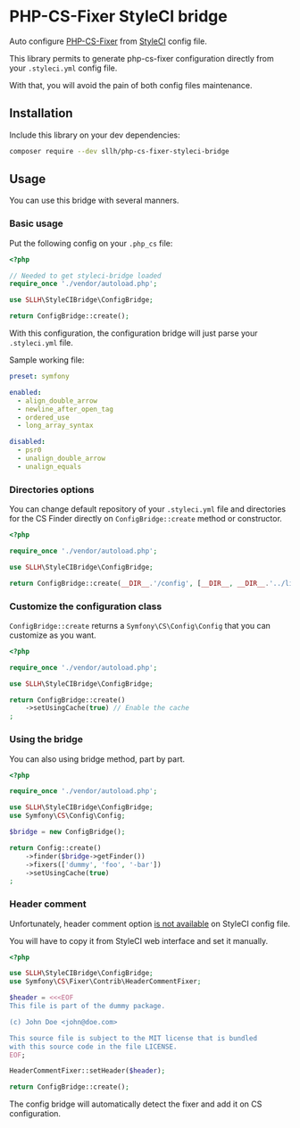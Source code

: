 # PHP-CS-Fixer StyleCI bridge

Auto configure [PHP-CS-Fixer](http://cs.sensiolabs.org/) from [StyleCI](https://styleci.io/) config file.

This library permits to generate php-cs-fixer configuration directly from your `.styleci.yml` config file.

With that, you will avoid the pain of both config files maintenance.

## Installation

Include this library on your dev dependencies:

```bash
composer require --dev sllh/php-cs-fixer-styleci-bridge
```

## Usage

You can use this bridge with several manners.

### Basic usage

Put the following config on your `.php_cs` file:
 
```php
<?php

// Needed to get styleci-bridge loaded
require_once './vendor/autoload.php';

use SLLH\StyleCIBridge\ConfigBridge;

return ConfigBridge::create();
```

With this configuration, the configuration bridge will just parse your `.styleci.yml` file.

Sample working file:

```yaml
preset: symfony

enabled:
  - align_double_arrow
  - newline_after_open_tag
  - ordered_use
  - long_array_syntax

disabled:
  - psr0
  - unalign_double_arrow
  - unalign_equals
```

### Directories options

You can change default repository of your `.styleci.yml` file and directories for the CS Finder directly on `ConfigBridge::create` method or constructor.

```php
<?php

require_once './vendor/autoload.php';

use SLLH\StyleCIBridge\ConfigBridge;

return ConfigBridge::create(__DIR__.'/config', [__DIR__, __DIR__.'../lib']);
```

### Customize the configuration class

`ConfigBridge::create` returns a `Symfony\CS\Config\Config` that you can customize as you want.

```php
<?php

require_once './vendor/autoload.php';

use SLLH\StyleCIBridge\ConfigBridge;

return ConfigBridge::create()
    ->setUsingCache(true) // Enable the cache
;
```

### Using the bridge

You can also using bridge method, part by part.

```php
<?php

require_once './vendor/autoload.php';

use SLLH\StyleCIBridge\ConfigBridge;
use Symfony\CS\Config\Config;

$bridge = new ConfigBridge();

return Config::create()
    ->finder($bridge->getFinder())
    ->fixers(['dummy', 'foo', '-bar'])
    ->setUsingCache(true)
;
```

### Header comment

Unfortunately, header comment option [is not available](https://twitter.com/soullivaneuh/status/644795113399582720) on StyleCI config file.
 
You will have to copy it from StyleCI web interface and set it manually.

```php
<?php

use SLLH\StyleCIBridge\ConfigBridge;
use Symfony\CS\Fixer\Contrib\HeaderCommentFixer;

$header = <<<EOF
This file is part of the dummy package.

(c) John Doe <john@doe.com>

This source file is subject to the MIT license that is bundled
with this source code in the file LICENSE.
EOF;

HeaderCommentFixer::setHeader($header);

return ConfigBridge::create();
```

The config bridge will automatically detect the fixer and add it on CS configuration.
